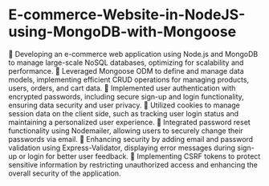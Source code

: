 # E-commerce-Website-in-NodeJS-using-MongoDB-with-Mongoose
	Developing an e-commerce web application using Node.js and MongoDB to manage large-scale NoSQL databases, optimizing for scalability and performance.
	Leveraged Mongoose ODM to define and manage data models, implementing efficient CRUD operations for managing products, users, orders, and cart data.
	Implemented user authentication with encrypted passwords, including secure sign-up and login functionality, ensuring data security and user privacy.
	Utilized cookies to manage session data on the client side, such as tracking user login status and maintaining a personalized user experience.
	Integrated password reset functionality using Nodemailer, allowing users to securely change their passwords via email.
	Enhancing security by adding email and password validation using Express-Validator, displaying error messages during sign-up or login for better user feedback.
	Implementing CSRF tokens to protect sensitive information by restricting unauthorized access and enhancing the overall security of the application.
